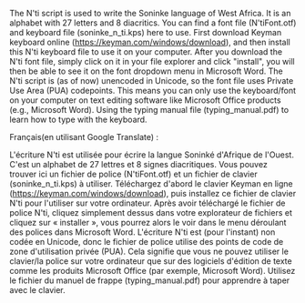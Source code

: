 The N'ti script is used to write the Soninke language of West Africa. It is an alphabet with 27 letters and 8 diacritics. You can find a font file (N'tiFont.otf) and keyboard file (soninke_n_ti.kps) here to use. First download Keyman keyboard online (https://keyman.com/windows/download), and then install this N'ti keyboard file to use it on your computer. After you download the N'ti font file, simply click on it in your file explorer and click "install", you will then be able to see it on the font dropdown menu in Microsoft Word. The N'ti script is (as of now) unencoded in Unicode, so the font file uses Private Use Area (PUA) codepoints. This means you can only use the keyboard/font on your computer on text editing software like Microsoft Office products (e.g., Microsoft Word). Using the typing manual file (typing_manual.pdf) to learn how to type with the keyboard.

Français(en utilisant Google Translate) :

L'écriture N'ti est utilisée pour écrire la langue Soninké d'Afrique de l'Ouest. C'est un alphabet de 27 lettres et 8 signes diacritiques. Vous pouvez trouver ici un fichier de police (N'tiFont.otf) et un fichier de clavier (soninke_n_ti.kps) à utiliser. Téléchargez d'abord le clavier Keyman en ligne (https://keyman.com/windows/download), puis installez ce fichier de clavier N'ti pour l'utiliser sur votre ordinateur. Après avoir téléchargé le fichier de police N'ti, cliquez simplement dessus dans votre explorateur de fichiers et cliquez sur « installer », vous pourrez alors le voir dans le menu déroulant des polices dans Microsoft Word. L'écriture N'ti est (pour l'instant) non codée en Unicode, donc le fichier de police utilise des points de code de zone d'utilisation privée (PUA). Cela signifie que vous ne pouvez utiliser le clavier/la police sur votre ordinateur que sur des logiciels d'édition de texte comme les produits Microsoft Office (par exemple, Microsoft Word). Utilisez le fichier du manuel de frappe (typing_manual.pdf) pour apprendre à taper avec le clavier.
